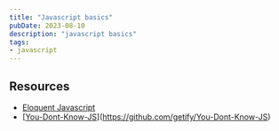```yaml
---
title: "Javascript basics"
pubDate: 2023-08-10
description: "javascript basics"
tags: 
- javascript
---
```


## Resources

* [Eloquent Javascript](https://eloquentjavascript.net/)
* [[You-Dont-Know-JS](https://github.com/getify/You-Dont-Know-JS)](https://github.com/getify/You-Dont-Know-JS)